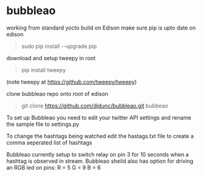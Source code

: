 # bubbleao

working from standard yocto build on Edison
make sure pip is upto date on edison
> sudo pip install --upgrade pip

download and setup tweepy in root
> pip install tweepy

(note tweepy at https://github.com/tweepy/tweepy)

clone bubbleao repo onto root of edison

> git clone https://github.com/djdunc/bubbleao.git bubbeao

To set up Bubbleao you need to edit your twitter API settings and rename the sample file to settings.py

To change the hashtags being watched edit the hastags.txt file to create a comma seperated list of hashtags

Bubbleao currently setup to switch relay on pin 3 for 10 seconds when a hashtag is observed in stream. Bubbleao sheild also has option for driving an RGB led on pins: 
R = 5 
G = 9
B = 6